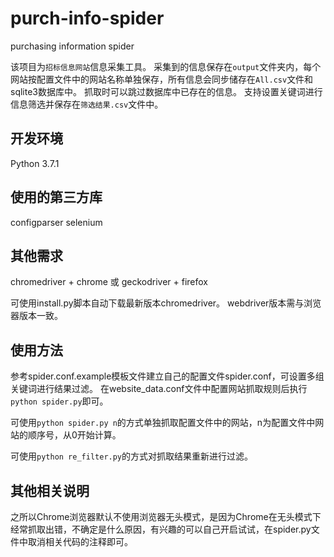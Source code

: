 # purch-info-spider
purchasing information spider

该项目为`招标信息网站`信息采集工具。
采集到的信息保存在`output`文件夹内，每个网站按配置文件中的网站名称单独保存，所有信息会同步储存在`All.csv`文件和sqlite3数据库中。
抓取时可以跳过数据库中已存在的信息。
支持设置关键词进行信息筛选并保存在`筛选结果.csv`文件中。

## 开发环境
Python 3.7.1

## 使用的第三方库
configparser
selenium

## 其他需求
chromedriver  +  chrome
或
geckodriver  + firefox

可使用install.py脚本自动下载最新版本chromedriver。
webdriver版本需与浏览器版本一致。

## 使用方法
参考spider.conf.example模板文件建立自己的配置文件spider.conf，可设置多组关键词进行结果过滤。
在website_data.conf文件中配置网站抓取规则后执行`python spider.py`即可。

可使用`python spider.py n`的方式单独抓取配置文件中的网站，n为配置文件中网站的顺序号，从0开始计算。

可使用`python re_filter.py`的方式对抓取结果重新进行过滤。

## 其他相关说明
之所以Chrome浏览器默认不使用浏览器无头模式，是因为Chrome在无头模式下经常抓取出错，不确定是什么原因，有兴趣的可以自己开启试试，在spider.py文件中取消相关代码的注释即可。
